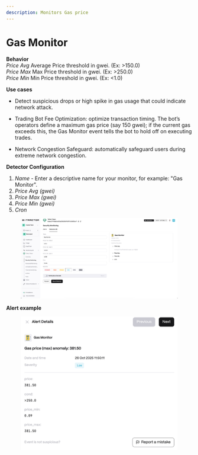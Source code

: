 ```yaml
---
description: Monitors Gas price
---
```


# Gas Monitor

**Behavior**  
*Price Avg* Average Price threshold in gwei. (Ex: >150.0)  
*Price Max* Max Price threshold in gwei. (Ex: >250.0)  
*Price Min* Min Price threshold in gwei. (Ex: <1.0)

**Use cases**
* Detect suspicious drops or high spike in gas usage that could indicate network attack.

* Trading Bot Fee Optimization: optimize transaction timing. The bot’s operators define a maximum gas price (say 150 gwei); if the current gas exceeds this, the Gas Monitor event tells the bot to hold off on executing trades.

* Network Congestion Safeguard: automatically safeguard users during extreme network congestion.


**Detector Configuration**  
1. *Name* - Enter a descriptive name for your monitor, for example: "Gas Monitor".
2. *Price Avg (gwei)*
3. *Price Max (gwei)*
4. *Price Min (gwei)*
5. *Cron*
<figure><img src="../../.gitbook/assets/gas_monitor_faq.png" alt=""><figcaption></figcaption></figure>

**Alert example**
<figure><img src="../../.gitbook/assets/gas_monitor_alert.png" alt=""><figcaption></figcaption></figure>




